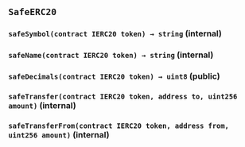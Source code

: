 ## `SafeERC20`

### `safeSymbol(contract IERC20 token) → string` (internal)

### `safeName(contract IERC20 token) → string` (internal)

### `safeDecimals(contract IERC20 token) → uint8` (public)

### `safeTransfer(contract IERC20 token, address to, uint256 amount)` (internal)

### `safeTransferFrom(contract IERC20 token, address from, uint256 amount)` (internal)
